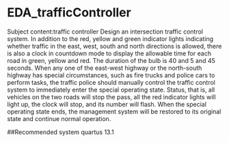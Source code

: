 # EDA_trafficController
Subject content:traffic controller
Design an intersection traffic control system. In addition to the red, yellow and green indicator lights indicating whether traffic in the east, west, south and north directions is allowed, there is also a clock in countdown mode to display the allowable time for each road in green, yellow and red. The duration of the bulb is 40 and 5 and 45 seconds. When any one of the east-west highway or the north-south highway has special circumstances, such as fire trucks and police cars to perform tasks, the traffic police should manually control the traffic control system to immediately enter the special operating state. Status, that is, all vehicles on the two roads will stop the pass, all the red indicator lights will light up, the clock will stop, and its number will flash. When the special operating state ends, the management system will be restored to its original state and continue normal operation.

##Recommended system
quartus 13.1

